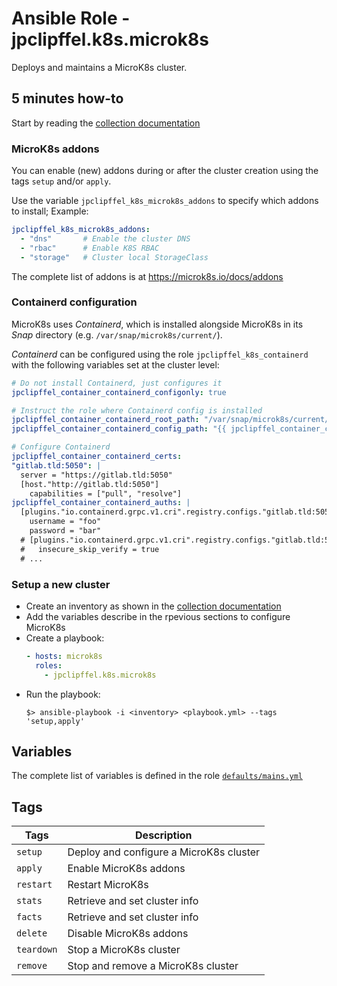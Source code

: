 <!-- vim: set ft=Markdown ts=2 -->

# Ansible Role - jpclipffel.k8s.microk8s

Deploys and maintains a MicroK8s cluster.

## 5 minutes how-to

Start by reading the [collection documentation](../../README.md)

### MicroK8s addons

You can enable (new) addons during or after the cluster creation using the tags
`setup` and/or `apply`.

Use the variable `jpclipffel_k8s_microk8s_addons` to specify which addons to
install; Example:

```yaml
jpclipffel_k8s_microk8s_addons:
  - "dns"       # Enable the cluster DNS
  - "rbac"      # Enable K8S RBAC
  - "storage"   # Cluster local StorageClass
```

The complete list of addons is at https://microk8s.io/docs/addons

### Containerd configuration

MicroK8s uses _Containerd_, which is installed alongside MicroK8s in its
_Snap_ directory (e.g. `/var/snap/microk8s/current/`).

_Containerd_ can be configured using the role `jpclipffel_k8s_containerd`
with the following variables set at the cluster level:

```yaml
# Do not install Containerd, just configures it
jpclipffel_container_containerd_configonly: true

# Instruct the role where Containerd config is installed
jpclipffel_container_containerd_root_path: "/var/snap/microk8s/current/args"
jpclipffel_container_containerd_config_path: "{{ jpclipffel_container_containerd_root_path }}/containerd-template.toml"

# Configure Containerd
jpclipffel_container_containerd_certs:
"gitlab.tld:5050": |
  server = "https://gitlab.tld:5050"
  [host."http://gitlab.tld:5050"]
    capabilities = ["pull", "resolve"]
jpclipffel_container_containerd_auths: |
  [plugins."io.containerd.grpc.v1.cri".registry.configs."gitlab.tld:5050".auth]
    username = "foo"
    password = "bar"
  # [plugins."io.containerd.grpc.v1.cri".registry.configs."gitlab.tld:5050".tls]
  #   insecure_skip_verify = true
  # ...
```

### Setup a new cluster

* Create an inventory as shown in the [collection documentation](../../README.md)
* Add the variables describe in the rpevious sections to configure MicroK8s
* Create a playbook:
  ```yaml
  - hosts: microk8s
    roles:
      - jpclipffel.k8s.microk8s
  ```
* Run the playbook:
  ```shell
  $> ansible-playbook -i <inventory> <playbook.yml> --tags 'setup,apply'
  ```

## Variables

The complete list of variables is defined in the role [`defaults/mains.yml`](./defaults/main.yml)

## Tags

| Tags       | Description                             |
| ---------- | --------------------------------------- |
| `setup`    | Deploy and configure a MicroK8s cluster |
| `apply`    | Enable MicroK8s addons                  |
| `restart`  | Restart MicroK8s                        |
| `stats`    | Retrieve and set cluster info           |
| `facts`    | Retrieve and set cluster info           |
| `delete`   | Disable MicroK8s addons                 |
| `teardown` | Stop a MicroK8s cluster                 |
| `remove`   | Stop and remove a MicroK8s cluster      |
